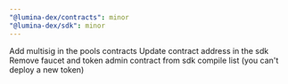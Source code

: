 ```yaml
---
"@lumina-dex/contracts": minor
"@lumina-dex/sdk": minor
---
```


Add multisig in the pools contracts
Update contract address in the sdk
Remove faucet and token admin contract from sdk compile list (you can't deploy a new token)
